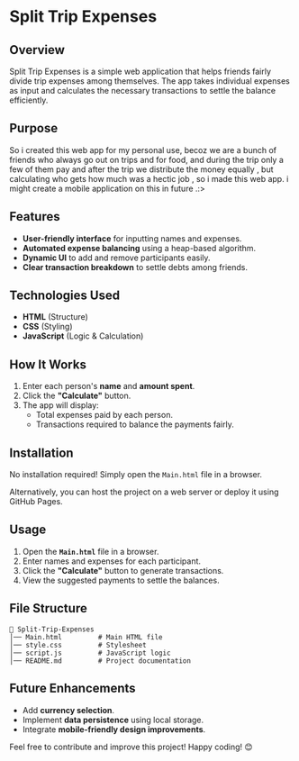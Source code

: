 # Split Trip Expenses

## Overview
Split Trip Expenses is a simple web application that helps friends fairly divide trip expenses among themselves. The app takes individual expenses as input and calculates the necessary transactions to settle the balance efficiently.

## Purpose

So i created this web app for my personal use, becoz we are a bunch of friends who always go out on trips and for food, and during the trip only a few of them pay and after the trip we distribute the money equally , but calculating who gets how much was a hectic job , so i made this web app. i might create a mobile application on this in future .:>

## Features
- **User-friendly interface** for inputting names and expenses.
- **Automated expense balancing** using a heap-based algorithm.
- **Dynamic UI** to add and remove participants easily.
- **Clear transaction breakdown** to settle debts among friends.

## Technologies Used
- **HTML** (Structure)
- **CSS** (Styling)
- **JavaScript** (Logic & Calculation)

## How It Works
1. Enter each person's **name** and **amount spent**.
2. Click the **"Calculate"** button.
3. The app will display:
   - Total expenses paid by each person.
   - Transactions required to balance the payments fairly.

## Installation
No installation required! Simply open the `Main.html` file in a browser.

Alternatively, you can host the project on a web server or deploy it using GitHub Pages.

## Usage
1. Open the **`Main.html`** file in a browser.
2. Enter names and expenses for each participant.
3. Click the **"Calculate"** button to generate transactions.
4. View the suggested payments to settle the balances.

## File Structure
```
📂 Split-Trip-Expenses
│── Main.html         # Main HTML file
│── style.css         # Stylesheet
│── script.js         # JavaScript logic
│── README.md         # Project documentation
```

## Future Enhancements
- Add **currency selection**.
- Implement **data persistence** using local storage.
- Integrate **mobile-friendly design improvements**.

Feel free to contribute and improve this project! Happy coding! 😊

